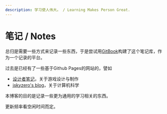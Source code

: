 ```yaml
---
description: 学习使人伟大。 / Learning Makes Person Great.
---
```


# 笔记 / Notes

总归是需要一些方式来记录一些东西，于是尝试用[GitBook](https://github.com/jskyzero/GitBook.Playground/tree/8c307625bdafbcaaae565c2f6fb3a70edb4b400e/www.gitbook.com)构建了这个笔记库，作为一个记录的平台。

过去是已经有了一些基于Github Pages的网站的，譬如

* [设计者笔记](https://design.jskyzero.com/)，关于游戏设计与制作
* [jskyzero's blog](https://blog.jskyzero.com/)，关于计算机科学

本博客的目的是记录一些更为通用的学习相关的东西。

更新频率看空闲时间而定。

